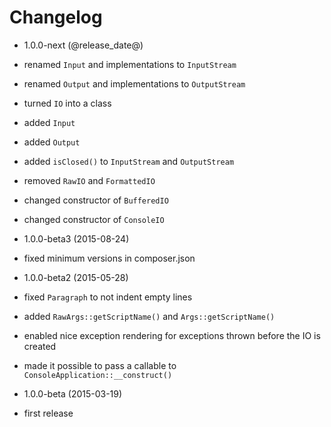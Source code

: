 Changelog
=========

* 1.0.0-next (@release_date@)

 * renamed `Input` and implementations to `InputStream`
 * renamed `Output` and implementations to `OutputStream`
 * turned `IO` into a class
 * added `Input`
 * added `Output`
 * added `isClosed()` to `InputStream` and `OutputStream`
 * removed `RawIO` and `FormattedIO`
 * changed constructor of `BufferedIO`
 * changed constructor of `ConsoleIO`
 
* 1.0.0-beta3 (2015-08-24)

 * fixed minimum versions in composer.json

* 1.0.0-beta2 (2015-05-28)

 * fixed `Paragraph` to not indent empty lines
 * added `RawArgs::getScriptName()` and `Args::getScriptName()`
 * enabled nice exception rendering for exceptions thrown before the IO is created
 * made it possible to pass a callable to `ConsoleApplication::__construct()`

* 1.0.0-beta (2015-03-19)

 * first release
